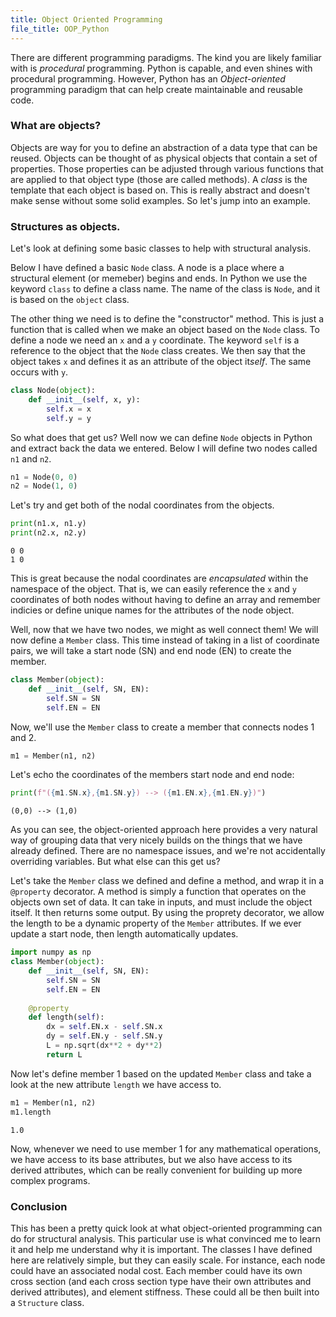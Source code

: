 ```yaml
---
title: Object Oriented Programming
file_title: OOP_Python
---
```

There are different programming paradigms. The kind you are likely familiar with is *procedural* programming. Python is capable, and even shines with procedural programming. However, Python has an *Object-oriented* programming paradigm that can help create maintainable and reusable code.

### What are objects?
Objects are way for you to define an abstraction of a data type that can be reused. Objects can be thought of as physical objects that contain a set of properties. Those properties can be adjusted through various functions that are applied to that object type (those are called methods). A *class* is the template that each object is based on. This is really abstract and doesn't make sense without some solid examples. So let's jump into an example.

### Structures as objects.
Let's look at defining some basic classes to help with structural analysis.

Below I have defined a basic `Node` class. A node is a place where a structural element (or memeber) begins and ends. In Python we use the keyword `class` to define a class name. The name of the class is `Node`, and it is based on the `object` class.

The other thing we need is to define the "constructor" method. This is just a function that is called when we make an object based on the `Node` class. To define a node we need an `x` and a `y` coordinate. The keyword `self` is a reference to the object that the `Node` class creates. We then say that the object takes `x` and defines it as an attribute of the object it*self*. The same occurs with `y`.


```python
class Node(object):
    def __init__(self, x, y):
        self.x = x
        self.y = y
```

So what does that get us? Well now we can define `Node` objects in Python and extract back the data we entered. Below I will define two nodes called `n1` and `n2`.


```python
n1 = Node(0, 0)
n2 = Node(1, 0)
```

Let's try and get both of the nodal coordinates from the objects.


```python
print(n1.x, n1.y)
print(n2.x, n2.y)
```

    0 0
    1 0


This is great because the nodal coordinates are *encapsulated* within the namespace of the object. That is, we can easily reference the `x` and `y` coordinates of both nodes without having to define an array and remember indicies or define unique names for the attributes of the node object.

Well, now that we have two nodes, we might as well connect them! We will now define a `Member` class. This time instead of taking in a list of coordinate pairs, we will take a start node (SN) and end node (EN) to create the member.


```python
class Member(object):
    def __init__(self, SN, EN):
        self.SN = SN
        self.EN = EN
```

Now, we'll use the `Member` class to create a member that connects nodes 1 and 2.


```python
m1 = Member(n1, n2)
```

Let's echo the coordinates of the members start node and end node:


```python
print(f"({m1.SN.x},{m1.SN.y}) --> ({m1.EN.x},{m1.EN.y})")
```

    (0,0) --> (1,0)


As you can see, the object-oriented approach here provides a very natural way of grouping data that very nicely builds on the things that we have already defined. There are no namespace issues, and we're not accidentally overriding variables. But what else can this get us?

Let's take the `Member` class we defined and define a method, and wrap it in a `@property` decorator. A method is simply a function that operates on the objects own set of data. It can take in inputs, and must include the object itself. It then returns some output. By using the proprety decorator, we allow the length to be a dynamic property of the `Member` attributes. If we ever update a start node, then length automatically updates.


```python
import numpy as np
class Member(object):
    def __init__(self, SN, EN):
        self.SN = SN
        self.EN = EN
    
    @property
    def length(self):
        dx = self.EN.x - self.SN.x
        dy = self.EN.y - self.SN.y
        L = np.sqrt(dx**2 + dy**2)
        return L
```

Now let's define member 1 based on the updated `Member` class and take a look at the new attribute `length` we have access to.


```python
m1 = Member(n1, n2)
m1.length
```




    1.0



Now, whenever we need to use member 1 for any mathematical operations, we have access to its base attributes, but we also have access to its derived attributes, which can be really convenient for building up more complex programs.

### Conclusion
This has been a pretty quick look at what object-oriented programming can do for structural analysis. This particular use is what convinced me to learn it and help me understand why it is important. The classes I have defined here are relatively simple, but they can easily scale. For instance, each node could have an associated nodal cost. Each member could have its own cross section (and each cross section type have their own attributes and derived attributes), and element stiffness. These could all be then built into a `Structure` class.
